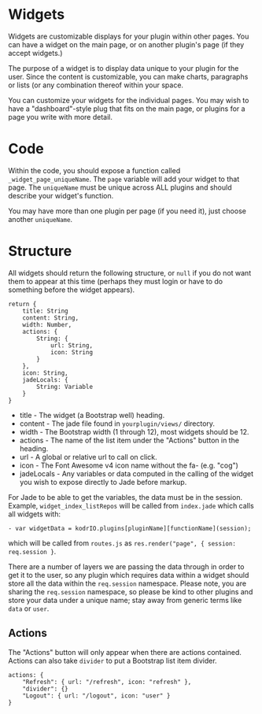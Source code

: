 Widgets
=======

Widgets are customizable displays for your plugin within other pages. You can
have a widget on the main page, or on another plugin's page (if they accept
widgets.)

The purpose of a widget is to display data unique to your plugin for the user.
Since the content is customizable, you can make charts, paragraphs or
lists (or any combination thereof within your space.

You can customize your widgets for the individual pages.  You may wish to have
a "dashboard"-style plug that fits on the main page, or plugins for a page you
write with more detail.

# Code

Within the code, you should expose a function called `_widget_page_uniqueName`.
The `page` variable will add your widget to that page. The `uniqueName` must be
unique across ALL plugins and should describe your widget's function.

You may have more than one plugin per page (if you need it), just choose another
`uniqueName`.

# Structure

All widgets should return the following structure, or `null` if you do not want
them to appear at this time (perhaps they must login or have to do something
before the widget appears).

    return {
        title: String
        content: String,
        width: Number,
        actions: {
            String: {
                url: String,
                icon: String
            }
        },
        icon: String,
        jadeLocals: {
            String: Variable
        }
    }

* title - The widget (a Bootstrap well) heading.
* content - The jade file found in `yourplugin/views/` directory.
* width - The Bootstrap width (1 through 12), most widgets should be 12.
* actions - The name of the list item under the "Actions" button in the heading.
* url - A global or relative url to call on click.
* icon - The Font Awesome v4 icon name without the fa- (e.g. "cog")
* jadeLocals - Any variables or data computed in the calling of the widget you
wish to expose directly to Jade before markup.

For Jade to be able to get the variables, the data must be in the session.
Example, `widget_index_listRepos` will be called from `index.jade` which
calls all widgets with:

    - var widgetData = kodrIO.plugins[pluginName][functionName](session);

which will be called from `routes.js` as
`res.render("page", { session: req.session }`.

There are a number of layers we are passing the data through in order to get
it to the user, so any plugin which requires data within a widget should store
all the data within the `req.session` namespace.  Please note, you are sharing
the `req.session` namespace, so please be kind to other plugins and store your
data under a unique name; stay away from generic terms like `data` or `user`.

## Actions

The "Actions" button will only appear when there are actions contained. Actions
can also take `divider` to put a Bootstrap list item divider.

    actions: {
        "Refresh": { url: "/refresh", icon: "refresh" },
        "divider": {}
        "Logout": { url: "/logout", icon: "user" }
    }
